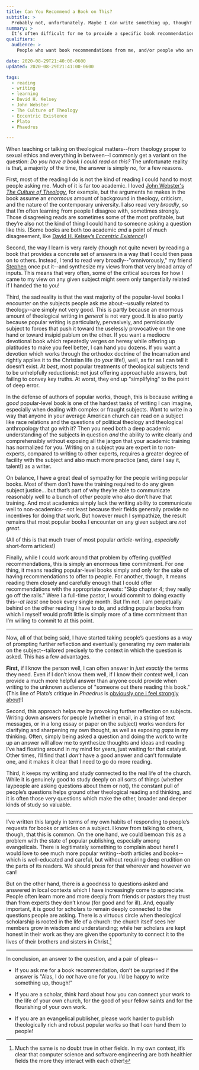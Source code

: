 ```yaml
---
title: Can You Recommend a Book on This?
subtitle: >
  Probably not, unfortunately. Maybe I can write something up, though?
summary: >
  It’s often difficult for me to provide a specific book recommendation for a given topic--because the things I read and the way I learn conspire against it. But that is not the final word on the subject.
qualifiers:
  audience: >
    People who want book recommendations from me, and/or people who are thinking about thinking and learning in general.

date: 2020-08-29T21:40:00-0600
updated: 2020-08-29T21:41:00-0600

tags:
  - reading
  - writing
  - learning
  - David H. Kelsey
  - John Webster
  - The Culture of Theology
  - Eccentric Existence
  - Plato
  - Phaedrus

---
```


When teaching or talking on theological matters--from theology proper to sexual ethics and everything in between--I commonly get a variant on the question: <i>Do you have a book I could read on this?</i> The unfortunate reality is that, a majority of the time, the answer is simply <i>no</i>, for a few reasons.

First, most of the reading I do is not the kind of reading I could hand to most people asking me. Much of it is far too academic. I loved [John Webster's <cite>The Culture of Theology</cite>](https://v5.chriskrycho.com/topics/the-culture-of-theology), for example, but the arguments he makes in the book assume an *enormous* amount of background in theology, criticism, and the nature of the contemporary university. I also read very *broadly*, so that I’m often learning from people I disagree with, sometimes strongly. Those disagreeing reads are sometimes some of the most profitable, but they’re also not the kind of thing I could hand to someone asking a question like this. (Some books are both too academic *and* a point of much disagreement, like [David H. Kelsey’s <cite>Eccentric Existence</cite>](https://v5.chriskrycho.com/topics/eccentric-existence)!) 

Second, the way I learn is very rarely (though not quite never) by reading a book that provides a concrete set of answers in a way that I could then pass on to others. Instead, I tend to read very broadly--"omnivorously," my friend [Stephen](https://stephencarradini.com) once put it--and synthesize my views from that very broad array of inputs. This means that very often, some of the critical sources for how I came to my view on any given subject might seem only tangentially related if I handed the to you!

Third, the sad reality is that the vast majority of the popular-level books I encounter on the subjects people ask me about--usually related to theology--are simply not very good. This is partly because an enormous amount of theological writing in *general* is not very good. It is also partly because popular writing is particularly, pervasively, and perniciously subject to forces that push it toward the uselessly provocative on the one hand or toward insipid pablum on the other. If you want a mediocre devotional book which repeatedly verges on heresy while offering up platitudes to make you feel better, I can hand you dozens. If you want a devotion which works through the orthodox doctrine of the Incarnation and rightly applies it to the Christian life (to *your* life!), well, as far as I can tell it doesn’t exist. At *best*, most popular treatments of theological subjects tend to be unhelpfully reductionist: not just offering approachable answers, but failing to convey key truths. At worst, they end up "simplifying" to the point of deep error.

In the defense of authors of popular works, though, this is because writing a *good* popular-level book is one of the hardest tasks of writing I can imagine, especially when dealing with complex or fraught subjects. Want to write in a way that anyone in your average American church can read on a subject like race relations and the questions of political theology and theological anthropology that go with it? Then you need both a deep academic understanding of the subjects in question *and* the ability to write clearly and comprehensibly without exposing all the jargon that your academic training has normalized for you. Writing on a subject you are expert in to non-experts, compared to writing to other experts, requires a greater degree of facility with the subject and also much more practice (and, dare I say it, talent!) as a writer. 

On balance, I have a great deal of sympathy for the people writing popular books. Most of them don’t have the training required to do any given subject justice… but that’s part of why they’re able to communicate reasonably well to a bunch of *other* people who also don’t have that training. And most academics simply lack the writing ability to communicate well to non-academics--not least because their fields generally provide no incentives for doing that work. But however much I sympathize, the result remains that most popular books I encounter on any given subject are *not great*.

(All of this is that much truer of most popular *article*-writing, *especially* short-form articles!)

Finally, while I could work around that problem by offering *qualified* recommendations, this is simply an enormous time commitment. For one thing, it means reading popular-level books simply and only for the sake of having recommendations to offer to people. For another, though, it means reading them closely and carefully enough that I could offer recommendations with the appropriate caveats: "Skip chapter 4; they really go off the rails." Were I a full-time pastor, I would commit to doing exactly this--*at least* one book every single month. But I’m not. I am perpetually behind on the other reading I have to do, and adding popular books from which I myself would profit little is simply more of a time commitment than I’m willing to commit to at this point.

---- 

Now, all of that being said, I have started taking people’s questions as a way of prompting further reflection and eventually generating my *own* materials on the subject--tailored precisely to the context in which the question is asked. This has a few advantages.

**First,** if I know the person well, I can often answer in *just exactly* the terms they need. Even if I don’t know them well, if I know their *context* well, I can provide a much more helpful answer than anyone could provide when writing to the unknown audience of "someone out there reading this book." (This line of Plato’s critique in <cite>Phaedrus</cite> is [obviously one I feel strongly about](https://v4.chriskrycho.com/2018/assumed-audiences.html "Assumed Audiences")!)

Second, this approach helps *me* by provoking further reflection on subjects. Writing down answers for people (whether in email, in a string of text messages, or in a long essay or paper on the subject) works wonders for clarifying and sharpening my own thought, as well as exposing *gaps* in my thinking. Often, simply being asked a question and doing the work to write up an answer will allow me to synthesize thoughts and ideas and reading I’ve had floating around in my mind for years, just waiting for that catalyst. Other times, I’ll find that I *don’t* have a good answer and can’t formulate one, and it makes it clear that I need to go do more reading.

Third, it keeps my writing and study connected to the real life of the church. While it is genuinely good to study deeply on all sorts of things (whether laypeople are asking questions about them or not), the constant pull of people’s questions helps ground other theological reading and thinking, and it is often those very questions which make the other, broader and deeper kinds of study so valuable.

---- 

I’ve written this largely in terms of my own habits of responding to people’s requests for books or articles on a subject. I know from talking to others, though, that this is common. On the one hand, we could bemoan this as a problem with the state of popular publishing, especially among evangelicals. There is legitimately something to complain about here! I would love to see much more popular writing--both articles and books--which is well-educated and careful, but without requiring deep erudition on the parts of its readers. We should press for that wherever and however we can!

But on the other hand, there is a goodness to questions asked and answered in local contexts which I have increasingly come to appreciate. People often learn more and more deeply from friends or pastors they trust than from experts they don’t know (for good and for ill). And, equally important, it is good for scholars to remain deeply connected to the questions people are asking. There is a virtuous circle when theological scholarship is rooted in the life of a church: the church itself sees her members grow in wisdom and understanding; while her scholars are kept honest in their work as they are given the opportunity to connect it to the lives of their brothers and sisters in Christ.[^1]

---- 

In conclusion, an answer to the question, and a pair of pleas--

- If you ask me for a book recommendation, don’t be surprised if the answer is "Alas, I do *not* have one for you. I’d be happy to write something up, though!"

- If you are a scholar, think hard about how you can connect your work to the life of your own church, for the good of your fellow saints and for the flourishing of your own work.

- If you are an evangelical publisher, please work harder to publish theologically rich and robust popular works so that I *can* hand them to people!



[^1]: Much the same is no doubt true in other fields. In my own context, it’s clear that computer science and software engineering are both healthier fields the more they interact with each other!